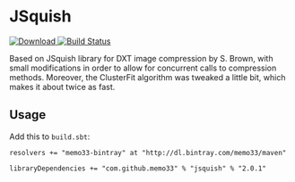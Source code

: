 JSquish
=======

[ ![Download](https://api.bintray.com/packages/memo33/maven/jsquish/images/download.svg) ](https://bintray.com/memo33/maven/jsquish/_latestVersion)
[![Build Status](https://travis-ci.org/memo33/jsquish.svg?branch=master)](https://travis-ci.org/memo33/jsquish)

Based on JSquish library for DXT image compression by S. Brown, with small
modifications in order to allow for concurrent calls to compression methods.
Moreover, the ClusterFit algorithm was tweaked a little bit, which makes it
about twice as fast.

Usage
-----

Add this to `build.sbt`:

    resolvers += "memo33-bintray" at "http://dl.bintray.com/memo33/maven"

    libraryDependencies += "com.github.memo33" % "jsquish" % "2.0.1"
